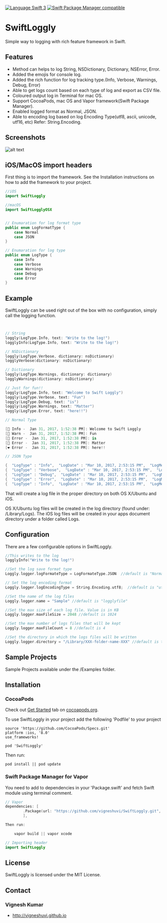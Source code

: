 [![Language Swift 3](https://img.shields.io/badge/Language-Swift%203-orange.svg)](https://developer.apple.com/swift)
[![Swift Package Manager compatible](https://img.shields.io/badge/Swift%20Package%20Manager-compatible-brightgreen.svg)](https://github.com/apple/swift-package-manager)


# SwiftLoggly
Simple way to logging with rich feature framework in Swift.

## Features

- Method can helps to log String, NSDictionary, Dictionary, NSError, Error.
- Added the emojis for console log.
- Added the rich function for log tracking type.(Info, Verbose, Warnings, Debug, Error)
- Able to get logs count based on each type of log and export as CSV file.
- Coloured output log in Terminal for mac OS.
- Support CocoaPods, mac OS and Vapor framework(Swift Package Manager).
- Enabled logged format as Normal, JSON.
- Able to encoding log based on log Encoding Type(utf8, ascii, unicode, utf16, etc) Refer: String.Encoding.


## Screenshots

![alt text][swiftloggly]

[swiftloggly]: https://github.com/vigneshuvi/SwiftLoggly/blob/master/Screenshots/swiftloggly.gif

## iOS/MacOS import headers

First thing is to import the framework. See the Installation instructions on how to add the framework to your project.

```swift
//iOS
import SwiftLoggly

//macOS
import SwiftLogglyOSX


// Enumaration for log format type
public enum LogFormatType {
    case Normal
    case JSON
}

// Enumaration for log type
public enum LogType {
    case Info
    case Verbose
    case Warnings
    case Debug
    case Error
}

```


## Example

SwiftLoggly can be used right out of the box with no configuration, simply call the logging function.

```swift


// String
loggly(LogType.Info, text: "Write to the log!")
logglyInfo(LogType.Info, text: "Write to the log!")

// NSDictionary
loggly(LogType.Verbose, dictionary: nsDictionary)
logglyVerbose(dictionary: nsDictionary)

// Dictionary
loggly(LogType.Warnings, dictionary: dictionary)
logglyWarnings(dictionary: nsDictionary)

// Just for fun!!
loggly(LogType.Info, text: "Welcome to Swift Loggly")
loggly(LogType.Verbose, text: "Fun")
loggly(LogType.Debug, text: "is")
loggly(LogType.Warnings, text: "Matter")
loggly(LogType.Error, text: "here!!")

// Normal Type 

[💙 Info -  Jan 31, 2017, 1:52:38 PM]: Welcome to Swift Loggly
[💜 Warn -  Jan 31, 2017, 1:52:38 PM]: Fun
[💚 Error -  Jan 31, 2017, 1:52:38 PM]: is
[💛 Error -  Jan 31, 2017, 1:52:38 PM]: Matter
[❤️ Error -  Jan 31, 2017, 1:52:38 PM]: here!!

// JSON Type

{  "LogType" : "Info",  "LogDate" : "Mar 10, 2017, 2:53:15 PM",  "LogMessage" : "Welcome to Swift Loggly"}
{  "LogType" : "Verbose",  "LogDate" : "Mar 10, 2017, 2:53:15 PM",  "LogMessage" : "Fun"}
{  "LogType" : "Debug",  "LogDate" : "Mar 10, 2017, 2:53:15 PM",  "LogMessage" : "is"}
{  "LogType" : "Error",  "LogDate" : "Mar 10, 2017, 2:53:15 PM",  "LogMessage" : "here!!"}
{  "LogType" : "Info",  "LogDate" : "Mar 10, 2017, 2:53:15 PM",  "LogMessage" : "{  \"name\" : \"Vignesh\",  \"Position\" : \"Senior Engineer\"}"}

```

That will create a log file in the proper directory on both OS X/Ubuntu and iOS.

OS X/Ubuntu log files will be created in the log directory (found under: /Library/Logs). The iOS log files will be created in your apps document directory under a folder called Logs.

## Configuration

There are a few configurable options in SwiftLoggly.

```swift
//This writes to the log
logglyInfo("Write to the log!")

//Set the log save format type
Loggly.logger.logFormateType = LogFormateType.JSON  //default is "Normal"

// Set the log encoding format
Loggly.logger.logEncodingType = String.Encoding.utf8;  //default is "utf8"

//Set the name of the log files
Loggly.logger.name = "Sample" //default is "logglyfile"

//Set the max size of each log file. Value is in KB
Loggly.logger.maxFileSize = 2048 //default is 1024

//Set the max number of logs files that will be kept
Loggly.logger.maxFileCount = 8 //default is 4

//Set the directory in which the logs files will be written
Loggly.logger.directory = "/Library/XXX-folder-name-XXX" //default is the standard logging directory for each platform.

```

## Sample Projects

  Sample Projects available under the /Examples folder. 

## Installation

### CocoaPods

Check out [Get Started](http://cocoapods.org/) tab on [cocoapods.org](http://cocoapods.org/).

To use SwiftLoggly in your project add the following 'Podfile' to your project

	source 'https://github.com/CocoaPods/Specs.git'
	platform :ios, '8.0'
	use_frameworks!

	pod 'SwiftLoggly'

Then run:

    pod install || pod update

### Swift Package Manager for Vapor

You need to add to dependencies in your 'Package.swift' and fetch Swift module using terminal comment.

```swift
// Vapor
dependencies: [
        .Package(url: "https://github.com/vigneshuvi/SwiftLoggly.git", majorVersion: 1, minor: 0)
        ],

Then run:

    vapor build || vapor xcode

// Importing header
import SwiftLoggly

```

## License

SwiftLoggly is licensed under the MIT License.

## Contact

### Vignesh Kumar
* http://vigneshuvi.github.io